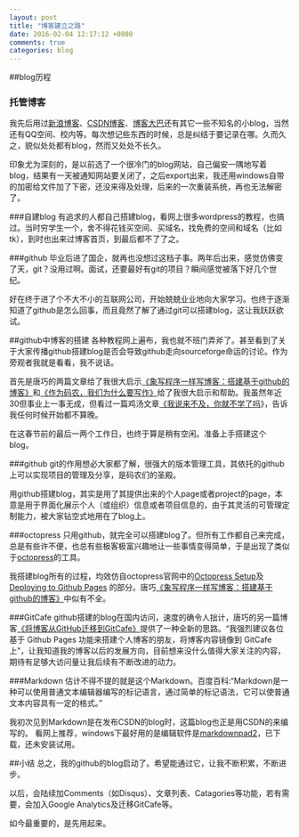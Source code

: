 ```yaml
---
layout: post
title: "博客建立之路"
date: 2016-02-04 12:17:12 +0800
comments: true
categories: blog
---
```

##blog历程
### 托管博客
我先后用过[新浪博客](http://blog.sina.com.cn/heiflow)、[CSDN博客](http://blog.csdn.net/unifirst)、[博客大巴](http://zhendexiangxxzhegeblogziyuming.blogbus.com/)还有其它一些不知名的小blog，当然还有QQ空间、校内等。每次想记些东西的时候，总是纠结于要记录在哪。久而久之，貌似处处都有blog，然而又处处不长久。

印象尤为深刻的，是以前选了一个很冷门的blog网站，自己偏安一隅地写着blog，结果有一天被通知网站要关闭了，之后export出来，我还用windows自带的加密给文件加了下密，还没来得及处理，后来的一次重装系统，再也无法解密了。

###自建blog
有追求的人都自己搭建blog，看网上很多wordpress的教程，也搞过。当时穷学生一个，舍不得花钱买空间、买域名，找免费的空间和域名（比如tk），到时也出来过博客首页，到最后都不了了之。

###github
毕业后进了国企，就再也没想过这档子事。两年后出来，感觉仿佛变了天，git？没用过啊。面试，还要最好有git的项目？瞬间感觉被落下好几个世纪。

好在终于进了个不大不小的互联网公司，开始兢兢业业地向大家学习。也终于逐渐知道了github是怎么回事，而且竟然了解了通过git可以搭建blog，这让我跃跃欲试。

<!-- more -->

##github中博客的搭建
各种教程网上遍布，我也就不班门弄斧了。甚至看到了关于大家传播github搭建blog是否会导致github走向sourceforge命运的讨论。作为旁观者我就是看看，我不说话。

首先是唐巧的两篇文章给了我很大启示[《象写程序一样写博客：搭建基于github的博客》](http://blog.devtang.com/blog/2012/02/10/setup-blog-based-on-github/)和[《作为码农，我们为什么要写作》](http://blog.devtang.com/blog/2014/01/08/why-we-need-write/)给了我很大启示和帮助。我虽然年近30但事业上一事无成，但看过一篇鸡汤文章[《我说来不及，你就不学了吗](http://toutiao.com/a6240890766765506818/)》，告诉我任何时候开始都不算晚。

在这春节前的最后一两个工作日，也终于算是稍有空闲。准备上手搭建这个blog。

###github
git的作用想必大家都了解，很强大的版本管理工具，其依托的github上可以实现项目的管理及分享，是码农们的圣殿。

用github搭建blog，其实是用了其提供出来的个人page或者project的page，本意是用于界面化展示个人（或组织）信息或者项目信息的，由于其灵活的可管理定制能力，被大家钻空式地用在了blog上。

###octopress
只用github，就完全可以搭建blog了。但所有工作都自己来完成，总是有些许不便，也总有些极客极富兴趣地让一些事情变得简单，于是出现了类似于[octopress](http://octopress.org/)的工具。

我搭建blog所有的过程，均效仿自octopress官网中的[Octopress Setup](http://octopress.org/docs/setup/)及[Deploying to Github Pages](http://octopress.org/docs/deploying/github/) 的部分。唐巧[《象写程序一样写博客：搭建基于github的博客》](http://blog.devtang.com/blog/2012/02/10/setup-blog-based-on-github/)中似有不全。

###GitCafe
github搭建的blog在国内访问，速度的确令人拙计，唐巧的另一篇博客[《将博客从GitHub迁移到GitCafe》](http://blog.devtang.com/blog/2014/06/02/use-gitcafe-to-host-blog/)提供了一种全新的思路。“我强烈建议各位基于 Github Pages 功能来搭建个人博客的朋友，将博客内容镜像到 GitCafe 上”，让我知道我的博客以后的发展方向，目前想来没什么值得大家关注的内容，期待有足够大访问量让我后续有不断改进的动力。

###Markdown
估计不得不提的就是这个Markdown。百度百科:“Markdown是一种可以使用普通文本编辑器编写的标记语言，通过简单的标记语法，它可以使普通文本内容具有一定的格式。”

我初次见到Markdown是在发布CSDN的blog时，这篇blog也正是用CSDN的来编写的。
看网上推荐，windows下最好用的是编辑软件是[markdownpad2](http://www.markdownpad.com/download.html)，已下载，还未安装试用。


##小结
总之，我的github的blog启动了。希望能通过它，让我不断积累，不断进步。

以后，会陆续加Comments（如Disqus）、文章列表、Catagories等功能，若有需要，会加入Google Analytics及迁移GitCafe等。

如今最重要的，是先用起来。